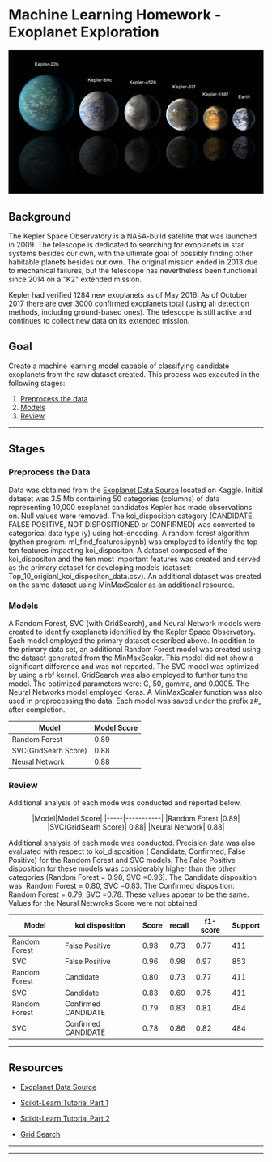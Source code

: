# Machine Learning Homework - Exoplanet Exploration

![exoplanets.jpg](Images/exoplanets.jpg)


## Background

The Kepler Space Observatory is a NASA-build satellite that was launched in 2009. The telescope is dedicated to searching for exoplanets in star systems besides our own, with the ultimate goal of possibly finding other habitable planets besides our own. The original mission ended in 2013 due to mechanical failures, but the telescope has nevertheless been functional since 2014 on a "K2" extended mission.

Kepler had verified 1284 new exoplanets as of May 2016. As of October 2017 there are over 3000 confirmed exoplanets total (using all detection methods, including ground-based ones). The telescope is still active and continues to collect new data on its extended mission.

## Goal
Create a machine learning model capable of classifying candidate exoplanets from the raw dataset created. This process was exacuted in the following stages:

1. [Preprocess the data](#Preprocessing)
2. [Models](#Models)
3. [Review](#Review)

- - -

## Stages

### Preprocess the Data
Data was obtained from the [Exoplanet Data Source](https://www.kaggle.com/nasa/kepler-exoplanet-search-results) located on Kaggle. Initial dataset was 3.5 Mb containing 50 categories (columns) of data representing 10,000 exoplanet candidates Kepler has made observations on. Null values were removed. The koi_disposition category (CANDIDATE, FALSE POSITIVE, NOT DISPOSITIONED or CONFIRMED) was converted to categorical data type (y) using hot-encoding. A random forest algorithm (python program: ml_find_features.ipynb) was employed to identify the top ten features impacting koi_dispositon. A dataset composed of the koi_dispositon and the ten most important features was created and served as the primary dataset for developing models (dataset: Top_10_origianl_koi_dispositon_data.csv). An additional dataset was created on the same dataset using MinMaxScaler as an additional resource.

### Models

A Random Forest, SVC (with GridSearch), and Neural Network models were created to identify exoplanets identified by the Kepler Space Observatory. Each model employed the primary dataset described above. In addition to the primary data set, an additional Random Forest model was created using the dataset generated from the MinMaxScaler. This model did not show a significant difference and was not reported.  The SVC model was optimized by using a rbf kernel. GridSearch was also employed to further tune the model. The optimized parameters were: C, 50, gamma, and 0.0005. The Neural Networks model employed Keras. A MinMaxScaler function was also used in preprocessing the data. Each model was saved under the prefix z#_  after completion.


|Model|Model Score|
|-----|-----------|
|Random Forest  |0.89|
|SVC(GridSearh Score)|  0.88|
|Neural Network|  0.88|

### Review
Additional analysis of each mode was conducted and reported below. 

<center>
|Model|Model Score|
|-----|-----------|
|Random Forest  |0.89|
|SVC(GridSearh Score)|  0.88|
|Neural Network|  0.88|
</center>

Additional analysis of each mode was conducted. Precision data was also evaluated with respect to  koi_disposition ( Candidate, Confirmed, False Positive) for the Random Forest and SVC models. The False Positive disposition for these models was considerably higher than the other categories (Random Forest = 0.98, SVC =0.96). The Candidate disposition was: Random Forest = 0.80, SVC =0.83. The Confirmed disposition:  Random Forest = 0.79, SVC =0.78. These values appear to be the same. Values for the Neural Netwroks Score were not obtained. 

|Model|koi disposition|Score|recall|f1-score|Support|
|-----|---------------|-----|------|--------|-------|
|Random Forest|False Positive|0.98|0.73|0.77|411|
|SVC|False Positive|0.96|0.98|0.97|853|
|Random Forest|Candidate|0.80|0.73|0.77|411|
|SVC|Candidate|0.83|0.69|0.75|411|
|Random Forest|Confirmed CANDIDATE|0.79|0.83| 0.81|484|
|SVC|Confirmed CANDIDATE|0.78|0.86|0.82|484|


- - -

## Resources

* [Exoplanet Data Source](https://www.kaggle.com/nasa/kepler-exoplanet-search-results)

* [Scikit-Learn Tutorial Part 1](https://www.youtube.com/watch?v=4PXAztQtoTg)

* [Scikit-Learn Tutorial Part 2](https://www.youtube.com/watch?v=gK43gtGh49o&t=5858s)

* [Grid Search](https://scikit-learn.org/stable/modules/grid_search.html)

- - -



- - -





